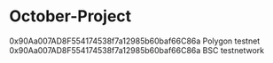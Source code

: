 # October-Project
0x90Aa007AD8F554174538f7a12985b60baf66C86a Polygon testnet
0x90Aa007AD8F554174538f7a12985b60baf66C86a  BSC testnetwork
